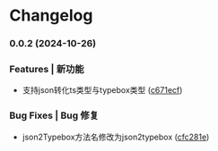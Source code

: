 # Changelog

### 0.0.2 (2024-10-26)


### Features | 新功能

* 支持json转化ts类型与typebox类型 ([c671ecf](https://github.com/hacxy/json2typebox/commit/c671ecff93b6b90e66d2ff7f7130c1a3816cb5d6))


### Bug Fixes | Bug 修复

* json2Typebox方法名修改为json2typebox ([cfc281e](https://github.com/hacxy/json2typebox/commit/cfc281ee520e8117ff670d68bc0b13e4eeb13a58))